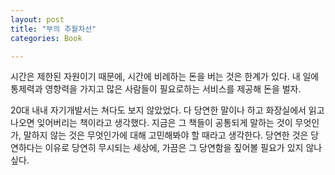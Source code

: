 ```yaml
---
layout: post
title: "부의 추월차선"
categories: Book

---
```


시간은 제한된 자원이기 때문에, 시간에 비례하는 돈을 버는 것은 한계가 있다.
내 일에 통제력과 영향력을 가지고 많은 사람들이 필요로하는 서비스를 제공해 돈을 벌자.

20대 내내 자기개발서는 쳐다도 보지 않았었다. 다 당연한 말이나 하고 화장실에서 읽고 나오면 잊어버리는 책이라고 생각했다.
지금은 그 책들이 공통되게 말하는 것이 무엇인가, 말하지 않는 것은 무엇인가에 대해 고민해봐야 할 때라고 생각한다.
당연한 것은 당연하다는 이유로 당연히 무시되는 세상에, 가끔은 그 당연함을 짚어볼 필요가 있지 않나 싶다.